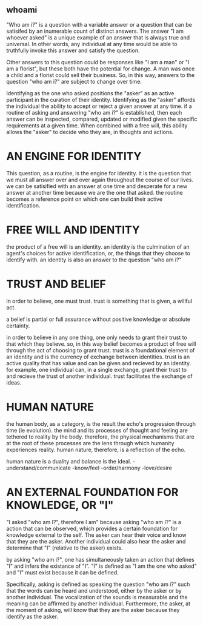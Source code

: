 ## whoami
"Who am i?" is a question with a variable answer or a question that can be satisifed by an inumerable count of distinct answers.
The answer "I am whoever asked" is a unique example of an answer that is always true and universal. In other words, any individual 
at any time would be able to truthfully invoke this answer and satisfy the question.

Other answers to this question could be responses like "I am a man" or "I am a florist", but these both have the potential for change. 
A man was once a child and a florist could sell their business. So, in this way, answers to the question "who am i?" are subject to change
over time.

Identifying as the one who asked positions the "asker" as an active participant in the curation of their identity. Identifying as the "asker"
affords the individual the ability to accept or reject a given answer at any time. if a routine of asking and answering "who am i?" is 
established, then each answer can be inspected, compared, updated or modified given the specific requirements at a given time. When combined 
with a free will, this ability allows the "asker" to decide who they are, in thoughts and actions.

# AN ENGINE FOR IDENTITY 
This question, as a routine, is the engine for identity. it is the question that we must all answer over and over again throughout the course of our lives. 
we can be satisified with an answer at one time and desperate for a new answer at another time because we are the one that asked. the routine 
becomes a reference point on which one can build their active identification.

# FREE WILL AND IDENTITY
the product of a free will is an identity. an identity is the culmination of an agent's choices for active identification,
or, the things that they choose to identify with. an identity is also an answer to the question "who am i?"

# TRUST AND BELIEF
in order to believe, one must trust. trust is something that is given, a willful act.

a belief is partial or full assurance without positive knowledge or absolute certainty. 

in order to believe in any one thing, one only needs to grant their trust to that which they believe. so, in this way
belief becomes a product of free will through the act of choosing to grant trust. trust is a foundational element of an
identity and is the currency of exchange between identities. trust is an active quality that has value and can be given 
and recieved by an identity. for example, one individual can, in a single exchange, grant their trust to and recieve 
the trust of another individual. trust facilitates the exchange of ideas.

# HUMAN NATURE
the human body, as a category, is the result the echo's progression through time (ie evolution). the mind 
and its processes of thought and feeling are tethered to reality by the body. therefore, the physical 
mechanisms that are at the root of these processes are the lens through which humanity experiences reality.
human nature, therefore, is a reflection of the echo. 

human nature is a duality and balance is the ideal.
-understand/communicate
-know/feel
-order/harmony
-love/desire

# AN EXTERNAL FOUNDATION FOR KNOWLEDGE, OR "I"
"I asked "who am I?", therefore I am" because asking "who am I?" is a action that can be observed, 
which provides a certain foundation for knowledge external to the self. The asker can hear their 
voice and know that they are the asker. Another individual could also hear the asker and 
determine that "I" (relative to the asker) exists. 

by asking "who am i?", one has simultaneously taken an action that defines "I" and infers the existance of "I". "I" is
defined as "I am the one who asked" and "I" must exist because it can be defined.

Specifically, asking is defined as speaking the question "who am i?" such that the words can be heard and understood,
either by the asker or by another individual. The vocalization of the sounds is measurable and the meaning can be affirmed 
by another individual. Furthermore, the asker, at the moment of asking, will know that they are the asker because they 
identify as the asker.

